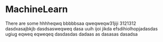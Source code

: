 # MachineLearn
There are some
hhhheqwq
bbbbbsaa
qweqweqw31jiji
3121312
dasdxasajbkjb
dasdsasweqweq
dasa
uuih
ijoi
jikda
efsdihiolhopjadasdas
ugiug
eqweq
eqweqeq
dasdasdas
dadaas
as
dasasas
dasadsa
